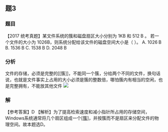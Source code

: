 ## 题3
### 题目
【2017 统考真题】某文件系统的簇和磁盘扇区大小分别为 $1\mathrm{{KB}}$ 和 ${512}\mathrm{\;B}$ 。
若一个文件的大小为 1026B，则系统分配给该文件的磁盘空间大小是（ ）。
A. ${1026}\mathrm{\;B}$
B. ${1536}\mathrm{\;B}$ 
C. ${1538}\mathrm{\;B}$ 
D. ${2048}\mathrm{\;B}$
### 分析
文件的存储，必须是完整的[[簇]]，不能同一个簇，分给两个不同的文件，换句话说，也就是文件事实上占用的大小必须是簇的整数倍，哪怕簇内有相当的空闲，也是完整拥有，不能放其他文件
![](https://img.hwenyi.tech/202411091725515.webp)
### 解
【参考答案】D
【解析】为了提高检索速度和减小指针所占用的存储空间，Windows系统通常将几个扇区组成一个[[簇]](cluster)，并按簇而不是扇区来分配文件的物理空间。故本题选D。